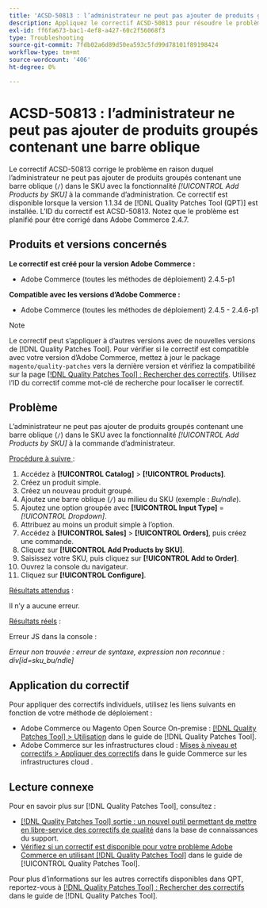 ```yaml
---
title: 'ACSD-50813 : l’administrateur ne peut pas ajouter de produits groupés contenant une barre oblique'
description: Appliquez le correctif ACSD-50813 pour résoudre le problème de performances d’Adobe Commerce en raison duquel l’administrateur ne peut pas ajouter de produits groupés contenant une barre oblique (`/`) dans le SKU avec la fonctionnalité *Ajouter des produits par SKU* à la commande d’administration.
exl-id: ff6fa673-bac1-4ef8-a427-60c2f56068f3
type: Troubleshooting
source-git-commit: 7fdb02a6d89d50ea593c5fd99d78101f89198424
workflow-type: tm+mt
source-wordcount: '406'
ht-degree: 0%

---
```


# ACSD-50813 : l’administrateur ne peut pas ajouter de produits groupés contenant une barre oblique

Le correctif ACSD-50813 corrige le problème en raison duquel l’administrateur ne peut pas ajouter de produits groupés contenant une barre oblique (`/`) dans le SKU avec la fonctionnalité *[!UICONTROL Add Products by SKU]* à la commande d’administration. Ce correctif est disponible lorsque la version 1.1.34 de [!DNL Quality Patches Tool (QPT)] est installée. L’ID du correctif est ACSD-50813. Notez que le problème est planifié pour être corrigé dans Adobe Commerce 2.4.7.

## Produits et versions concernés

**Le correctif est créé pour la version Adobe Commerce :**

* Adobe Commerce (toutes les méthodes de déploiement) 2.4.5-p1

**Compatible avec les versions d’Adobe Commerce :**

* Adobe Commerce (toutes les méthodes de déploiement) 2.4.5 - 2.4.6-p1

>[!NOTE]
>
>Le correctif peut s’appliquer à d’autres versions avec de nouvelles versions de [!DNL Quality Patches Tool]. Pour vérifier si le correctif est compatible avec votre version d’Adobe Commerce, mettez à jour le package `magento/quality-patches` vers la dernière version et vérifiez la compatibilité sur la page [[!DNL Quality Patches Tool] : Rechercher des correctifs](https://experienceleague.adobe.com/tools/commerce-quality-patches/index.html). Utilisez l’ID du correctif comme mot-clé de recherche pour localiser le correctif.

## Problème

L’administrateur ne peut pas ajouter de produits groupés contenant une barre oblique (`/`) dans le SKU avec la fonctionnalité *[!UICONTROL Add Products by SKU]* à la commande d’administrateur.

<u>Procédure à suivre </u> :

1. Accédez à **[!UICONTROL Catalog]** > **[!UICONTROL Products]**.
1. Créez un produit simple.
1. Créez un nouveau produit groupé.
1. Ajoutez une barre oblique (`/`) au milieu du SKU (exemple : *Bu/ndle*).
1. Ajoutez une option groupée avec **[!UICONTROL Input Type]** = *[!UICONTROL Dropdown]*.
1. Attribuez au moins un produit simple à l’option.
1. Accédez à **[!UICONTROL Sales]** > **[!UICONTROL Orders]**, puis créez une commande.
1. Cliquez sur **[!UICONTROL Add Products by SKU]**.
1. Saisissez votre SKU, puis cliquez sur **[!UICONTROL Add to Order]**.
1. Ouvrez la console du navigateur.
1. Cliquez sur **[!UICONTROL Configure]**.

<u>Résultats attendus</u> :

Il n’y a aucune erreur.

<u>Résultats réels</u> :

Erreur JS dans la console :

*Erreur non trouvée : erreur de syntaxe, expression non reconnue : div[id=sku_bu/ndle]*

## Application du correctif

Pour appliquer des correctifs individuels, utilisez les liens suivants en fonction de votre méthode de déploiement :

* Adobe Commerce ou Magento Open Source On-premise : [[!DNL Quality Patches Tool] > Utilisation](/help/tools/quality-patches-tool/usage.md) dans le guide de [!DNL Quality Patches Tool].
* Adobe Commerce sur les infrastructures cloud : [Mises à niveau et correctifs > Appliquer des correctifs](https://experienceleague.adobe.com/docs/commerce-cloud-service/user-guide/develop/upgrade/apply-patches.html) dans le guide Commerce sur les infrastructures cloud .

## Lecture connexe

Pour en savoir plus sur [!DNL Quality Patches Tool], consultez :

* [[!DNL Quality Patches Tool] sortie : un nouvel outil permettant de mettre en libre-service des correctifs de qualité](https://experienceleague.adobe.com/en/docs/commerce-operations/tools/quality-patches-tool/quality-patches-tool-to-self-serve-quality-patches) dans la base de connaissances du support.
* [Vérifiez si un correctif est disponible pour votre problème Adobe Commerce en utilisant [!DNL Quality Patches Tool]](/help/tools/quality-patches-tool/patches-available-in-qpt/check-patch-for-magento-issue-with-magento-quality-patches.md) dans le guide de [!UICONTROL Quality Patches Tool].


Pour plus d’informations sur les autres correctifs disponibles dans QPT, reportez-vous à [[!DNL Quality Patches Tool] : Rechercher des correctifs](https://experienceleague.adobe.com/tools/commerce-quality-patches/index.html) dans le guide de [!DNL Quality Patches Tool].
